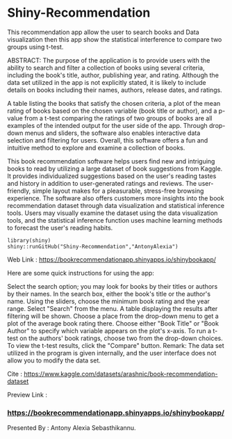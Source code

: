 # Shiny-Recommendation
This recommendation app  allow the user to search books and Data visualization then this app show the statistical interference to compare two groups using t-test.

ABSTRACT:
The purpose of the application is to provide users with the ability to search and filter a collection of books using several criteria, including the book's title, author, publishing year, and rating. Although the data set utilized in the app is not explicitly stated, it is likely to include details on books including their names, authors, release dates, and ratings.

A table listing the books that satisfy the chosen criteria, a plot of the mean rating of books based on the chosen variable (book title or author), and a p-value from a t-test comparing the ratings of two groups of books are all examples of the intended output for the user side of the app. Through drop-down menus and sliders, the software also enables interactive data selection and filtering for users. Overall, this software offers a fun and intuitive method to explore and examine a collection of books.

This book recommendation software helps users find new and intriguing books to read by utilizing a large dataset of book suggestions from Kaggle. It provides individualized suggestions based on the user's reading tastes and history in addition to user-generated ratings and reviews. The user-friendly, simple layout makes for a pleasurable, stress-free browsing experience. The software also offers customers more insights into the book recommendation dataset through data visualization and statistical inference tools. Users may visually examine the dataset using the data visualization tools, and the statistical inference function uses machine learning methods to forecast the user's reading habits.

```install.packages('shiny')
library(shiny)
shiny::runGitHub("Shiny-Recommendation","AntonyAlexia")
```

Web Link :
https://bookrecommendationapp.shinyapps.io/shinybookapp/
 
Here are some quick instructions for using the app:

Select the search option; you may look for books by their titles or authors by their names.
In the search box, either the book's title or the author's name.
Using the sliders, choose the minimum book rating and the year range.
Select "Search" from the menu.
A table displaying the results after filtering will be shown.
Choose a place from the drop-down menu to get a plot of the average book rating there.
Choose either "Book Title" or "Book Author" to specify which variable appears on the plot's x-axis.
To run a t-test on the authors' book ratings, choose two from the drop-down choices.
To view the t-test results, click the "Compare" button.
Remark: The data set utilized in the program is given internally, and the user interface does not allow you to modify the data set.

Cite :
https://www.kaggle.com/datasets/arashnic/book-recommendation-dataset

Preview Link :
### https://bookrecommendationapp.shinyapps.io/shinybookapp/

Presented By : 
Antony Alexia Sebasthikannu.
